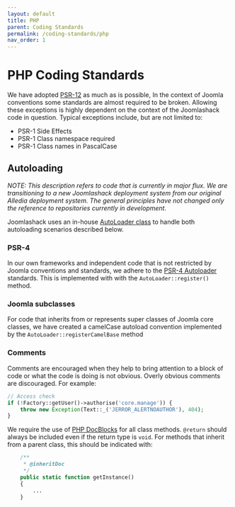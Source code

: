 ```yaml
---
layout: default
title: PHP
parent: Coding Standards
permalink: /coding-standards/php
nav_order: 1
---
```


# PHP Coding Standards

We have adopted [PSR-12](https://www.php-fig.org/psr/psr-12/) as much
as is possible, In the context of Joomla conventions some standards are
almost required to be broken. Allowing these exceptions is highly dependent
on the context of the Joomlashack code in question. Typical exceptions
include, but are not limited to:

* PSR-1 Side Effects
* PSR-1 Class namespace required
* PSR-1 Class names in PascalCase

## Autoloading
_NOTE: This description refers to code that is currently in major flux.
We are transitioning to a new Joomlashack deployment system from our original
Alledia deployment system. The general principles have not changed only the
reference to repositories currently in development._

Joomlashack uses an in-house
[AutoLoader class](https://github.com/joomlashack/ShackInstaller/blob/main/src/library/joomlashack/Installer/AutoLoader.php)
to handle both autoloading scenarios described below.

### PSR-4
In our own frameworks and independent code that is not restricted by
Joomla conventions and standards, we adhere to the
[PSR-4 Autoloader](https://www.php-fig.org/psr/psr-4/) standards. This is
implemented with with the `AutoLoader::register()` method.

### Joomla subclasses
For code that inherits from or represents super classes of Joomla core
classes, we have created a camelCase autoload convention implemented by
the `AutoLoader::registerCamelBase` method

### Comments

Comments are encouraged when they help to bring attention to a block of
code or what the code is doing is not obvious. Overly obvious comments are
discouraged. For example:

```php
// Access check
if (!Factory::getUser()->authorise('core.manage')) {
    throw new Exception(Text::_('JERROR_ALERTNOAUTHOR'), 404);
}
```

We require the use of
[PHP DocBlocks](https://docs.phpdoc.org/latest/references/phpdoc/index.html)
for all class methods. `@return` should always be included even if the return
type is `void`. For methods that inherit from a parent class, this should be
indicated with:
```php
    /**
     * @inheritDoc
     */
    public static function getInstance()
    {
        ...
    }
```
